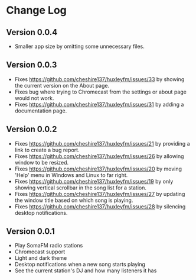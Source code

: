# Change Log

## Version 0.0.4

- Smaller app size by omitting some unnecessary files.

## Version 0.0.3

- Fixes https://github.com/cheshire137/huxleyfm/issues/33 by showing the current version on the About page.
- Fixes bug where trying to Chromecast from the settings or about page would not work.
- Fixes https://github.com/cheshire137/huxleyfm/issues/31 by adding a documentation page.

## Version 0.0.2

- Fixes https://github.com/cheshire137/huxleyfm/issues/21 by providing a link to create a bug report.
- Fixes https://github.com/cheshire137/huxleyfm/issues/26 by allowing window to be resized.
- Fixes https://github.com/cheshire137/huxleyfm/issues/20 by moving 'Help' menu in Windows and Linux to far right.
- Fixes https://github.com/cheshire137/huxleyfm/issues/19 by only showing vertical scrollbar in the song list for a station.
- Fixes https://github.com/cheshire137/huxleyfm/issues/27 by updating the window title based on which song is playing.
- Fixes https://github.com/cheshire137/huxleyfm/issues/28 by silencing desktop notifications.

## Version 0.0.1

- Play SomaFM radio stations
- Chromecast support
- Light and dark theme
- Desktop notifications when a new song starts playing
- See the current station's DJ and how many listeners it has
